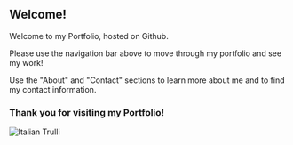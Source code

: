 ## Welcome!

Welcome to my Portfolio, hosted on Github.

Please use the navigation bar above to move through my portfolio and see my work!

Use the "About" and "Contact" sections to learn more about me and to find my contact information.

### Thank you for visiting my Portfolio!

<img src="" alt="Italian Trulli">